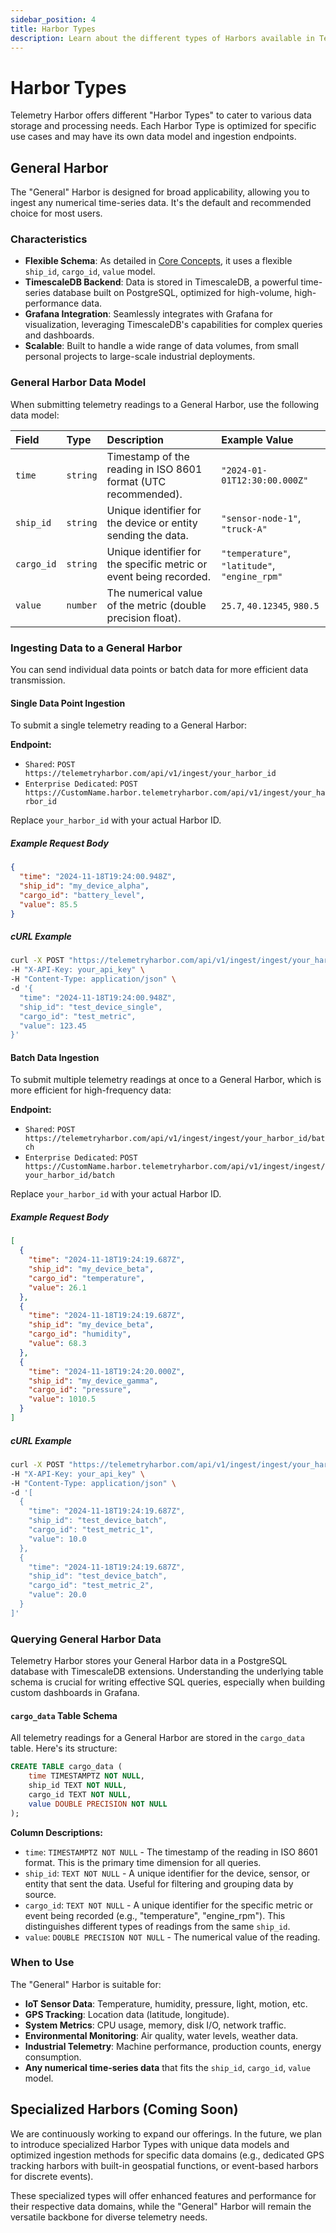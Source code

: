 ```yaml
---
sidebar_position: 4
title: Harbor Types
description: Learn about the different types of Harbors available in Telemetry Harbor, their data models, and ingestion methods.
---
```


# Harbor Types

Telemetry Harbor offers different "Harbor Types" to cater to various data storage and processing needs. Each Harbor Type is optimized for specific use cases and may have its own data model and ingestion endpoints.

## General Harbor

The "General" Harbor is designed for broad applicability, allowing you to ingest any numerical time-series data. It's the default and recommended choice for most users.

### Characteristics

-   **Flexible Schema**: As detailed in [Core Concepts](../introduction/concepts.md), it uses a flexible `ship_id`, `cargo_id`, `value` model.
-   **TimescaleDB Backend**: Data is stored in TimescaleDB, a powerful time-series database built on PostgreSQL, optimized for high-volume, high-performance data.
-   **Grafana Integration**: Seamlessly integrates with Grafana for visualization, leveraging TimescaleDB's capabilities for complex queries and dashboards.
-   **Scalable**: Built to handle a wide range of data volumes, from small personal projects to large-scale industrial deployments.

### General Harbor Data Model

When submitting telemetry readings to a General Harbor, use the following data model:

| Field      | Type       | Description                                                              | Example Value                 |
| :--------- | :--------- | :----------------------------------------------------------------------- | :---------------------------- |
| `time`     | `string`   | Timestamp of the reading in ISO 8601 format (UTC recommended).           | `"2024-01-01T12:30:00.000Z"`  |
| `ship_id`  | `string`   | Unique identifier for the device or entity sending the data.             | `"sensor-node-1"`, `"truck-A"` |
| `cargo_id` | `string`   | Unique identifier for the specific metric or event being recorded.       | `"temperature"`, `"latitude"`, `"engine_rpm"` |
| `value`    | `number`   | The numerical value of the metric (double precision float).              | `25.7`, `40.12345`, `980.5`   |

### Ingesting Data to a General Harbor

You can send individual data points or batch data for more efficient data transmission.

#### Single Data Point Ingestion

To submit a single telemetry reading to a General Harbor:

**Endpoint:**
-   `Shared`: `POST https://telemetryharbor.com/api/v1/ingest/your_harbor_id`
-   `Enterprise Dedicated`: `POST https://CustomName.harbor.telemetryharbor.com/api/v1/ingest/your_harbor_id`

Replace `your_harbor_id` with your actual Harbor ID.

##### Example Request Body

```json
{
  "time": "2024-11-18T19:24:00.948Z",
  "ship_id": "my_device_alpha",
  "cargo_id": "battery_level",
  "value": 85.5
}
```

##### cURL Example

```bash
curl -X POST "https://telemetryharbor.com/api/v1/ingest/ingest/your_harbor_id" \
-H "X-API-Key: your_api_key" \
-H "Content-Type: application/json" \
-d '{
  "time": "2024-11-18T19:24:00.948Z",
  "ship_id": "test_device_single",
  "cargo_id": "test_metric",
  "value": 123.45
}'
```

#### Batch Data Ingestion

To submit multiple telemetry readings at once to a General Harbor, which is more efficient for high-frequency data:

**Endpoint:**
-   `Shared`: `POST https://telemetryharbor.com/api/v1/ingest/ingest/your_harbor_id/batch`
-   `Enterprise Dedicated`: `POST https://CustomName.harbor.telemetryharbor.com/api/v1/ingest/ingest/your_harbor_id/batch`

Replace `your_harbor_id` with your actual Harbor ID.

##### Example Request Body

```json
[
  {
    "time": "2024-11-18T19:24:19.687Z",
    "ship_id": "my_device_beta",
    "cargo_id": "temperature",
    "value": 26.1
  },
  {
    "time": "2024-11-18T19:24:19.687Z",
    "ship_id": "my_device_beta",
    "cargo_id": "humidity",
    "value": 68.3
  },
  {
    "time": "2024-11-18T19:24:20.000Z",
    "ship_id": "my_device_gamma",
    "cargo_id": "pressure",
    "value": 1010.5
  }
]
```

##### cURL Example

```bash
curl -X POST "https://telemetryharbor.com/api/v1/ingest/ingest/your_harbor_id/batch" \
-H "X-API-Key: your_api_key" \
-H "Content-Type: application/json" \
-d '[
  {
    "time": "2024-11-18T19:24:19.687Z",
    "ship_id": "test_device_batch",
    "cargo_id": "test_metric_1",
    "value": 10.0
  },
  {
    "time": "2024-11-18T19:24:19.687Z",
    "ship_id": "test_device_batch",
    "cargo_id": "test_metric_2",
    "value": 20.0
  }
]'
```


### Querying General Harbor Data

Telemetry Harbor stores your General Harbor data in a PostgreSQL database with TimescaleDB extensions. Understanding the underlying table schema is crucial for writing effective SQL queries, especially when building custom dashboards in Grafana.

#### `cargo_data` Table Schema

All telemetry readings for a General Harbor are stored in the `cargo_data` table. Here's its structure:

```sql
CREATE TABLE cargo_data (
    time TIMESTAMPTZ NOT NULL,
    ship_id TEXT NOT NULL,
    cargo_id TEXT NOT NULL,
    value DOUBLE PRECISION NOT NULL
);
```

**Column Descriptions:**
-   `time`: `TIMESTAMPTZ NOT NULL` - The timestamp of the reading in ISO 8601 format. This is the primary time dimension for all queries.
-   `ship_id`: `TEXT NOT NULL` - A unique identifier for the device, sensor, or entity that sent the data. Useful for filtering and grouping data by source.
-   `cargo_id`: `TEXT NOT NULL` - A unique identifier for the specific metric or event being recorded (e.g., "temperature", "engine_rpm"). This distinguishes different types of readings from the same `ship_id`.
-   `value`: `DOUBLE PRECISION NOT NULL` - The numerical value of the reading.


### When to Use

The "General" Harbor is suitable for:

-   **IoT Sensor Data**: Temperature, humidity, pressure, light, motion, etc.
-   **GPS Tracking**: Location data (latitude, longitude).
-   **System Metrics**: CPU usage, memory, disk I/O, network traffic.
-   **Environmental Monitoring**: Air quality, water levels, weather data.
-   **Industrial Telemetry**: Machine performance, production counts, energy consumption.
-   **Any numerical time-series data** that fits the `ship_id`, `cargo_id`, `value` model.


## Specialized Harbors (Coming Soon)

We are continuously working to expand our offerings. In the future, we plan to introduce specialized Harbor Types with unique data models and optimized ingestion methods for specific data domains (e.g., dedicated GPS tracking harbors with built-in geospatial functions, or event-based harbors for discrete events).

These specialized types will offer enhanced features and performance for their respective data domains, while the "General" Harbor will remain the versatile backbone for diverse telemetry needs.

